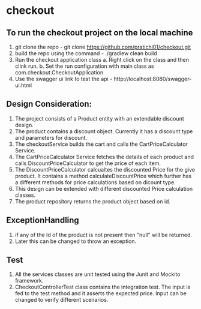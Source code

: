 # checkout

## To run the checkout project on the local machine 
1. git clone the repo - git clone https://github.com/pratichi01/checkout.git
2. build the repo using the command - ./gradlew clean build
3. Run the checkout application class 
   a. Right click on the class and then clink run. 
   b. Set the run configuration with main class as com.checkout.CheckoutApplication
4. Use the swagger ui link to test the api  - http://localhost:8080/swagger-ui.html  


## Design Consideration:  
1. The project consists of a Product entity with an extendable discount design.
2. The product contains a discount object. Currently it has a discount type and parameters for discount.
3. The checkoutService builds the cart and calls the CartPriceCalculator Service.
4. The CartPriceCalculator Service fetches the details of each product and calls DiscountPriceCalculator to get the price of each item.   
5. The DiscountPriceCalculator calcualtes the discounted Price for the give product. It contains a method calculateDiscountPrice which further has a different methods for price calculations based on dicount type.
6. This design can be extended with different discounted Price calculation classes.
7. The product repository returns the product object based on id.


## ExceptionHandling
1. if any of the Id of the product is not present then "null" will be returned. 
2. Later this can be changed to throw an exception.

## Test
1. All the services classes are unit tested using the Junit and Mockito framework.
2. CheckoutControllerTest class contains the integration test. The input is fed to the test method and it asserts the expected price. Input can be changed to verify different scenarios.

   